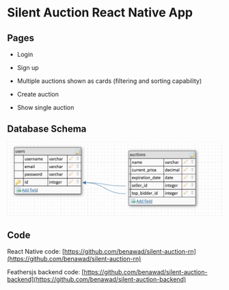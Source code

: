 # Silent Auction React Native App

## Pages

* Login

* Sign up

* Multiple auctions shown as cards (filtering and sorting capability)

* Create auction

* Show single auction

## Database Schema

![screenshot](screenshot.png)

## Code

React Native code: [https://github.com/benawad/silent-auction-rn](https://github.com/benawad/silent-auction-rn)

Feathersjs backend code: [https://github.com/benawad/silent-auction-backend](https://github.com/benawad/silent-auction-backend)
